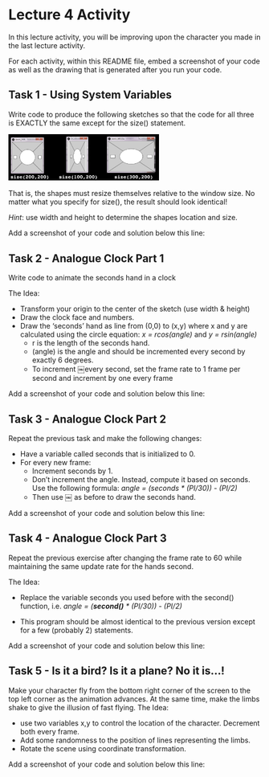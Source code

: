 # Lecture 4 Activity

In this lecture activity, you will be improving upon the character you made in the last lecture activity.

For each activity, within this README file, embed a screenshot of your code as well as the drawing that is generated after you run your code.

## Task 1 - Using System Variables

Write code to produce the following sketches so that the code for all three is EXACTLY the same except for the size() statement. 

<img src="img2.png" width="300px">

That is, the shapes must resize themselves relative to the window size. No matter what you specify for size(), the result should look identical!

*Hint*: use width and height to determine the shapes location and size.

Add a screenshot of your code and solution below this line:

## Task 2 - Analogue Clock Part 1
Write code to animate the seconds hand in a clock

The Idea: 
  - Transform your origin to the center of the sketch (use width & height)
  - Draw the clock face and numbers.
  - Draw the ‘seconds’ hand as line from (0,0) to (x,y) where x and y are calculated using the circle equation: *x = rcos(angle)* and *y = rsin(angle)*
    * r is the length of the seconds hand.
    * (angle) is the angle and should be incremented every second by exactly 6 degrees.
    * To increment ￼every second, set the frame rate to 1 frame per second and increment by one every frame
    
Add a screenshot of your code and solution below this line:
    
## Task 3 - Analogue Clock Part 2
Repeat the previous task and make the following changes:

* Have a variable called seconds that is initialized to 0.
* For every new frame:
  - Increment seconds by 1.
  - Don’t increment the angle. Instead, compute it based on seconds. Use the following formula:
      *angle = (seconds * (PI/30)) - (PI/2)*
  - Then use ￼ as before to draw the seconds hand.

Add a screenshot of your code and solution below this line:

## Task 4 - Analogue Clock Part 3
Repeat the previous exercise after changing the frame rate to 60 while maintaining the same update rate for the hands second.

The Idea: 
  - Replace the variable seconds you used before with the second() function, i.e. 
        *angle = (**second()** * (PI/30)) - (PI/2)*

  - This program should be almost identical to the previous version except for a few (probably 2) statements.

Add a screenshot of your code and solution below this line:

## Task 5 - Is it a bird? Is it a plane? No it is…!
Make your character fly from the bottom right corner of the screen to the top left corner as the animation advances. At the same time, make the limbs shake to give the illusion of fast flying. 
The Idea: 
  * use two variables x,y to control the location of the character. Decrement both every frame.
  * Add some randomness to the position of lines representing the limbs.
  * Rotate the scene using coordinate transformation.

Add a screenshot of your code and solution below this line:

